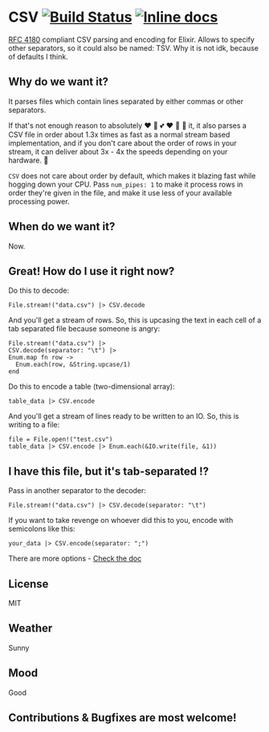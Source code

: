 # CSV [![Build Status](https://travis-ci.org/beatrichartz/csv.svg?branch=master)](https://travis-ci.org/beatrichartz/csv) [![Inline docs](http://inch-ci.org/github/beatrichartz/csv.svg?branch=master)](http://inch-ci.org/github/beatrichartz/csv)
[RFC 4180](http://tools.ietf.org/html/rfc4180) compliant CSV parsing and encoding for Elixir. Allows to specify other separators, so it could also be named: TSV. Why it is not idk, because of defaults I think.

## Why do we want it?

It parses files which contain lines separated by either commas or other separators.

If that's not enough reason to absolutely :heart: :green_heart: :two_hearts: :heart: :revolving_hearts: :sparkling_heart: it, it also parses a CSV file in order about 1.3x times as fast as a normal stream based implementation, and if you don't care about the order of rows in your stream, it can deliver about 3x - 4x the speeds depending on your hardware. :rocket:

`CSV` does not care about order by default, which makes it blazing fast while hogging down your CPU. Pass `num_pipes: 1` to make it process rows in order they're given in the file, and make it use less of your available processing power.

## When do we want it?

Now.

## Great! How do I use it right now?

Do this to decode:

	File.stream!("data.csv") |> CSV.decode

And you'll get a stream of rows. So, this is upcasing the text in each cell of a tab separated file because someone is angry:

	File.stream!("data.csv") |>
	CSV.decode(separator: "\t") |>
	Enum.map fn row ->
	  Enum.each(row, &String.upcase/1)
	end

Do this to encode a table (two-dimensional array):

	table_data |> CSV.encode

And you'll get a stream of lines ready to be written to an IO.
So, this is writing to a file:

	file = File.open!("test.csv")
	table_data |> CSV.encode |> Enum.each(&IO.write(file, &1))

## I have this file, but it's tab-separated :interrobang:

Pass in another separator to the decoder:

	File.stream!("data.csv") |> CSV.decode(separator: "\t")

If you want to take revenge on whoever did this to you, encode with semicolons like this:

	your_data |> CSV.encode(separator: ";")

There are more options - [Check the doc](http://hexdocs.pm/csv/0.1.0/)

## License

MIT

## Weather

Sunny

## Mood

Good

## Contributions & Bugfixes are most welcome!
